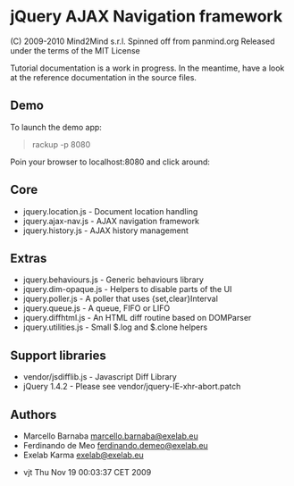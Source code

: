 jQuery AJAX Navigation framework
================================

 (C) 2009-2010 Mind2Mind s.r.l.
 Spinned off from panmind.org
 Released under the terms of the MIT License

Tutorial documentation is a work in progress. In the
meantime, have a look at the reference documentation
in the source files.

Demo
----

To launch the demo app: 

> rackup -p 8080 

Poin your browser to localhost:8080 and click around: 


Core
----

  * jquery.location.js   - Document location handling
  * jquery.ajax-nav.js   - AJAX navigation framework
  * jquery.history.js    - AJAX history management

Extras
------

  * jquery.behaviours.js - Generic behaviours library
  * jquery.dim-opaque.js - Helpers to disable parts of the UI
  * jquery.poller.js     - A poller that uses {set,clear}Interval
  * jquery.queue.js      - A queue, FIFO or LIFO
  * jquery.diffhtml.js   - An HTML diff routine based on DOMParser
  * jquery.utilities.js  - Small $.log and $.clone helpers

Support libraries
-----------------

  * vendor/jsdifflib.js  - Javascript Diff Library
  * jQuery 1.4.2         - Please see vendor/jquery-IE-xhr-abort.patch

Authors
-------

  * Marcello Barnaba  <marcello.barnaba@exelab.eu>
  * Ferdinando de Meo <ferdinando.demeo@exelab.eu>
  * Exelab Karma      <exelab@exelab.eu>

  - vjt  Thu Nov 19 00:03:37 CET 2009

